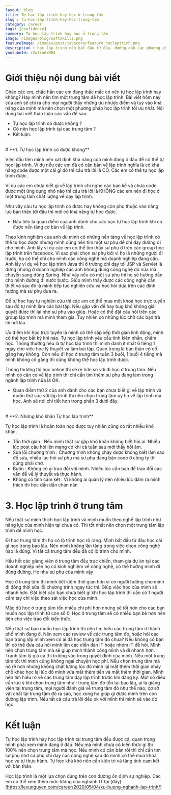 ```yaml
---
layout: blog
title: Tự học lập trình hay học ở trung tâm
slug : tu-hoc-lap-trinh-hay-hoc-trung-tam
category: career
tags: [confidence]
summery: Tự học lập trình hay học ở trung tâm  
image: /images/blog/softskills.png
featureImage: /images/post/javacore/feature_hoclaptrinh.png
description : học lập trình nên bắt đầu từ đâu. Hướng dẫn các phương phương pháp học lập trình cho người tự học java. Hiểu được học lập trình là gì. Hướng dẫn con đường tự học java cơ bản tới nâng cao. Cơ hội nghề nghiệp cho các bạn sau khi tự học java.
youtubeId: r2w7in6xMB4
---
```


# **Giới thiệu nội dung bài viết**

Chào các em, chắc hẳn các em đang thắc mắc có nên tự học lập trình hay không? Hay mình nên tìm một trung tâm để học lập trình. Bài viết hôm nay của anh sẽ chỉ ra cho mọi người thấy những ưu nhược điểm và tuỳ vào khả năng của mình mà nên chọn một phương pháp học lập trình tối ưu nhất. Nội dung bài viết thảo luận các vấn đề sau:

- Tự học lập trình có được không ?
- Có nên học lập trình tại các trung tâm ?
- Kết luận.

<br>
# **1. Tự học lập trình có được không**

Việc đầu tiên mình nên xát định khả năng của mình đang ở đâu để có thể tự học lập trình. Ví dụ nếu các em đã có căn bản về lập trình nghĩa là có khả năng code được một cái gì đó thì câu trả lời là CÓ. Các em có thể tự học lập trình được. 

Ví dụ các em chưa biết gì về lập trình chỉ nghe các bạn kể và chưa code được một ứng dụng nhỏ nào thì câu trả lời là KHÔNG các em nên đi học ở một trung tâm chất lượng về dạy lập trình. 

Như vậy câu tự học lập trình có được hay không còn phụ thuộc vào năng lực bản thân tới đâu thì mới có khả năng tự học được.

- Đầu tiên là quan điểm của anh dành cho các bạn tự học lập trình khi có được nền tảng cơ bản về lập trình.

Theo kinh nghiệm của anh dù mình có những nền tảng về học lập trình có thể tự học được nhưng mình cũng nên tìm một sư phụ để chỉ dạy đường đi cho mình. Anh lấy ví dụ các em có thể tìm thấy sư phụ ở trên các group học lập trình trên facebook. Vì sao phải chọn sư phụ bởi vì họ là những người đi trước, họ có thể chỉ cho mình các công nghệ mà doanh nghiệp đang cần. Anh lấy ví dụ về học lập trình Java thì ở trường chỉ dạy tới JSP và Servlet là dừng nhưng ở doanh nghiệp các anh không dùng công nghệ đó nữa mà chuyển sang dùng Spring. Như vậy nếu có một sư phụ thì họ sẽ hướng dẫn cho mình đường đi nước bước. Giúp mình thấy được các công nghệ cần thiết và sau đó là mình tiếp tục nghiên cứu và học hỏi dựa trên các định hướng mà sư phụ đưa ra.

Để tự học hay tự nghiên cứu thì các em có thể mua một khoá học trực tuyến sau đó tự mình làm các bài tập. Nếu gặp vấn đề hay bug khó không giải quyết được thì lại nhờ sư phụ vào giúp. Hoặc có thể đặt câu hỏi trên các group lập trình mà mình tham gia. Tuy nhiên có những lúc chờ các bạn trả lời hơi lâu.

Ưu điểm khi học trực tuyến là mình có thể sắp xếp thời gian linh động, mình có thể học bất kỳ khi nào. Tự học lập trình yêu cầu tính kiên nhẫn, chăm học. Thông thường nếu là tự học lập trình thì mình dành ít nhất 6 tiếng 1 ngày cho việc học lý thuyết và làm bài tập. Quan trọng là bản thân có cố gắng hay không. Còn nếu đi học ở trung tâm tuần 3 buổi, 1 buổi 4 tiếng mà mình không cố gắng thì cũng không thể học lập trình được.

Thông thường thì học online thì sẽ rẻ hơn so với đi học ở trung tâm. Nếu mình có căn cơ về lập trình thì chỉ cần tìm thêm sư phụ đang làm trong ngành lập trình nữa là OK.

- Quan điểm thứ 2 của anh dành cho các bạn chưa biết gì về lập trình và muốn thử sức với lập trình thì nên chọn trung tâm uy tín về lập trình mà học. Anh sẽ nói chi tiết hơn trong phần 3 dưới đây.

<br>
# **2. Những khó khăn Tự học lập trình**

Tự học lập trình là hoàn toàn học được tuy nhiên cũng có rất nhiều khó khăn.

- Tốn thời gian 		: Nếu mình thật sự  gặp khó khăn không biết hỏi ai. Nhiều lúc post câu hỏi lên mạng có khi cả tuần sau mới thấy hồi âm.
- Sửa lỗi chương trình 	: Chương trình không chạy được không biết làm sao để sửa, nhiều lúc hỏi sư phụ mà sư phụ đang bận code ở công ty thì cũng phải chờ.
- Buồn					: Không có ai trao đổi với mình. Nhiều lúc cần bạn để trao đổi các vấn đề về lý thuyết và thực hành.
- Không có tính cam kết : Vì không ai quản lý nên nhiều lúc đâm ra mình thích thì học dần dần chán nản

# **3. Học lập trình ở trung tâm**

Nếu thật sự mình thích học lập trình và mình muốn theo nghề lập trình như năng lực của mình hiện tại chưa có. Thì tốt nhất nên chọn một
trung tâm lập trình để mình học.

Đi học trung tâm thì họ có lộ trình học rõ ràng. Mình bắt đầu từ đâu học cái gì học trong bao lâu. Nên mình không lăn tăng trong việc chọn công nghệ nào là đúng. Vì tất cả trung tâm đều đã có lộ trình cho mình.

Hầu hết các giảng viên ở trung tâm đều trực chiến, tham gia dự án tại các doanh nghiệp nên họ có kinh nghiệm về công nghệ, có thể hướng mình đi đúng đường. Họ như sư phụ của mình vậy

Học ở trung tâm thì mình tiết kiệm thời gian hơn vì có người hướng cho mình đi đồng thời sửa lỗi chương trình ngay tức thì. Giúp việc học của mình sẽ nhanh hơn. Đặt biệt các bạn chưa biết gì khi học lập trình thì cần có 1 người cầm tay chỉ việc theo sát việc học của mình.

Mặc dù học ở trung tâm tốn nhiều chi phí hơn nhưng sẽ tốt hơn cho các bạn muốn học lập trình từ con số 0. Học ở trung tâm sẽ có nhiều bạn bè hơn nên tiện cho việc trao đổi kiến thức.

Nếu thật sự bạn muốn học lập trình thì nên tìm hiểu các trung tâm ở thành phố mình đang ở. Nên xem các review về các trung tâm đó, hoặc hỏi các bạn trong lớp mình xem có ai đã học trung tâm đó chưa? Nếu không có bạn thì có thể đưa câu hỏi mình lên các diễn đàn IT hoặc nhóm IT để hỏi. Mình nên chọn trung tâm mà sẽ giúp mình thành công mình và đi nhanh hơn. Tránh tâm lý giá cả thị trường vào trong quyết định của mình.
Nếu một trung tâm tốt thì mình cũng không ngại chuyện học phí. Nếu chọn trung tâm mà nó rẽ hơn nhưng không chất lượng lúc đó mình lại mất thêm thời gian nhảy chỗ khác học lại lúc đó mình vừa mất thêm tiền và mất thêm thời gian. Mình nên tìm hiểu rõ về các trung tâm dạy lập trình trước khi đăng ký. Một số điều cần lưu ý khi chọn trung tâm như : trung tâm đó tồn tại bao lâu, ai là giảng viên tại trung tâm, mọi người đánh giá về trung tâm đó như thế nào, cơ sở vật chất tại trung tâm đó ra sao, học xong họ giúp gì được mình trên con đường lập trình. Nếu tất cả câu trả lời đều  ok với mình thì mình sẽ vào đó học. 


# **Kết luận**

Tự học lập trình hay học lập trình tại trung tâm đều được cả, quan trọng mình phải xem mình đang ở đâu. Nếu mà mình chưa có kiến thức gì thì 100% nên chọn trung tâm mà học. Nếu mình có căn bản rồi thì chỉ cần tìm sư phụ nhờ sư phụ chỉ dạy các công nghệ sau đó mình có thể mua khoá học và tự thực hành. Tự học khá khó nên cần kiên trì và tăng tính cam kết với bản thân.

Học lập trình là một lựa chọn đúng trên con đường ổn định sự nghiệp. Các em có thể xem thêm mức lương của nghành IT tại (đây)[https://levunguyen.com/career/2020/05/04/xu-huong-nghanh-lap-trinh/]

